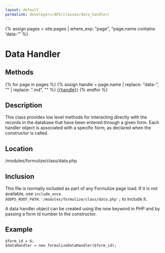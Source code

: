 ```yaml
---
layout: default
permalink: developers/API/classes/data_handler/
---
```

{% assign pages = site.pages | where_exp: "page", "page.name contains 'data-'" %}

# Data Handler

## Methods
{% for page in pages %}
{% assign handle = page.name | replace: "data-", "" | replace: ".md", "" %}
[{{handle}}](../data_handler/{{handle}})
{% endfor %}

## Description

This class provides low level methods for interacting directly with the records in the database that have been entered through a given form. Each handler object is associated with a specific form, as declared when the constructor is called.

## Location

/modules/formulize/class/data.php

## Inclusion

This file is normally included as part of any Formulize page load. If it is not available, use `include_once XOOPS_ROOT_PATH.'/modules/formulize/class/data.php';` to include it.

A data handler object can be created using the _new_ keyword in PHP and by passing a form id number to the constructor.

## Example 

~~~
$form_id = 6;
$dataHandler = new formulizeDataHandler($form_id);
~~~

